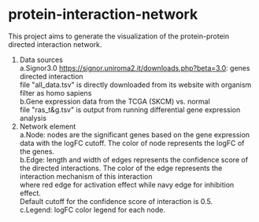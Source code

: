# protein-interaction-network
This project aims to generate the visualization of the protein-protein directed interaction network.  
1. Data sources  
a.Signor3.0 https://signor.uniroma2.it/downloads.php?beta=3.0: genes directed interaction  
  file "all_data.tsv" is directly downloaded from its website with organism filter as homo sapiens  
b.Gene expression data from the TCGA (SKCM) vs. normal  
  file "ras_t&g.tsv" is output from running differential gene expression analysis  
2. Network element  
a.Node: nodes are the significant genes based on the gene expression data with the logFC cutoff. The color of node represents the logFC of the genes.  
b.Edge: length and width of edges represents the confidence score of the directed interactions. The color of the edge represents the interaction mechanism of this interaction  
  where red edge for activation effect while navy edge for inhibition effect.  
  Default cutoff for the confidence score of interaction is 0.5.  
c.Legend: logFC color legend for each node.  
